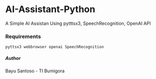 # AI-Assistant-Python
A Simple AI Assistan Using pytttsx3, SpeechRecognition, OpenAI API

### Requirements
`pyttsx3 webbrowser openai SpeechRecognition`

##### Author
Bayu Santoso - TI Bumigora
